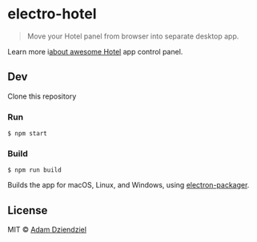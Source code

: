 # electro-hotel

> Move your Hotel panel from browser into separate desktop app. 

Learn  more i[about awesome Hotel](https://github.com/typicode/hotel) app control panel.

## Dev

Clone this repository

### Run

```
$ npm start
```

### Build

```
$ npm run build
```

Builds the app for macOS, Linux, and Windows, using [electron-packager](https://github.com/electron-userland/electron-packager).


## License

MIT © [Adam Dziendziel](http://fadehelix.github.io)
